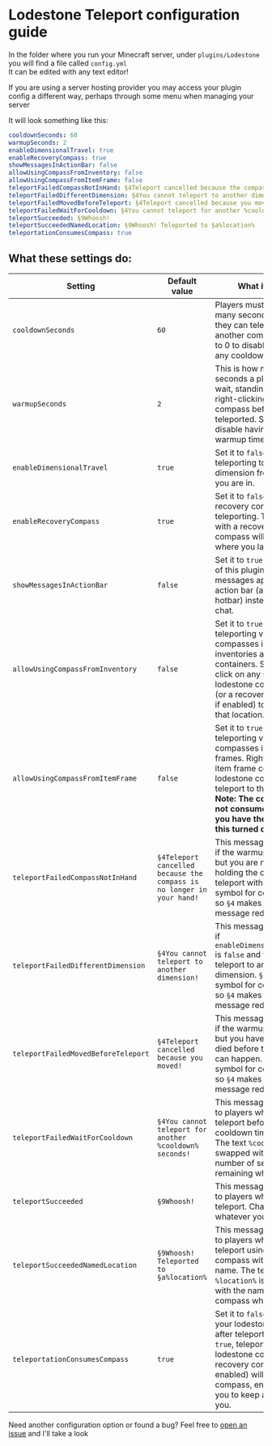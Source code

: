 # Lodestone Teleport configuration guide

In the folder where you run your Minecraft server, under `plugins/Lodestone` you will find a file called `config.yml`  
It can be edited with any text editor!

If you are using a server hosting provider you may access your plugin config a different way, perhaps through some menu when managing your server

It will look something like this:
```yml
cooldownSeconds: 60
warmupSeconds: 2
enableDimensionalTravel: true
enableRecoveryCompass: true
showMessagesInActionBar: false
allowUsingCompassFromInventory: false
allowUsingCompassFromItemFrame: false
teleportFailedCompassNotInHand: §4Teleport cancelled because the compass is no longer in your hand!
teleportFailedDifferentDimension: §4You cannot teleport to another dimension!
teleportFailedMovedBeforeTeleport: §4Teleport cancelled because you moved!
teleportFailedWaitForCooldown: §4You cannot teleport for another %cooldown% seconds!
teleportSucceeded: §9Whoosh!
teleportSucceededNamedLocation: §9Whoosh! Teleported to §a%location%
teleportationConsumesCompass: true
```

## What these settings do:

| Setting | Default value | What it does |
|---------|---------------|--------------|
| `cooldownSeconds` | `60` | Players must wait this many seconds before they can teleport with another compass. Set it to 0 to disable having any cooldown time.
| `warmupSeconds` | `2` | This is how many seconds a player must wait, standing still, after right-clicking with a compass before they get teleported. Set it to 0 to disable having any warmup time.
| `enableDimensionalTravel` | `true` | Set it to `false` to disable teleporting to a different dimension from the one you are in.
| `enableRecoveryCompass` | `true` | Set it to `false` to disable recovery compass teleporting. Teleporting with a recovery compass will take you to where you last died.
| `showMessagesInActionBar` | `false` | Set it to `true` to make all of this plugin's messages appear in the action bar (above the hotbar) instead of in chat.
| `allowUsingCompassFromInventory` | `false` | Set it to `true` to enable teleporting via compasses in inventories and containers. Shift+right click on any stack of lodestone compasses (or a recovery compass if enabled) to teleport to that location.
| `allowUsingCompassFromItemFrame` | `false` | Set it to `true` to enable teleporting via compasses in item frames. Right click on an item frame containing a lodestone compass to teleport to that location. **Note: The compass is not consumed, even if you have the option for this turned on!**
| `teleportFailedCompassNotInHand` | `§4Teleport cancelled because the compass is no longer in your hand!` | This message is shown if the warmup timer ends but you are no longer holding the compass to teleport with. `§` is the symbol for color codes so `§4` makes this message red.
| `teleportFailedDifferentDimension` | `§4You cannot teleport to another dimension!` | This message is shown if `enableDimensionalTravel` is `false` and you try to teleport to another dimension. `§` is the symbol for color codes so `§4` makes this message red.
| `teleportFailedMovedBeforeTeleport` | `§4Teleport cancelled because you moved!` | This message is shown if the warmup timer ends but you have moved or died before the teleport can happen. `§` is the symbol for color codes so `§4` makes this message red.
| `teleportFailedWaitForCooldown` | `§4You cannot teleport for another %cooldown% seconds!` | This message is shown to players who try to teleport before their cooldown time is up. The text `%cooldown%` is swapped with the number of seconds remaining when shown.
| `teleportSucceeded` | `§9Whoosh!` | This message is shown to players when they teleport. Change it to whatever you like
| `teleportSucceededNamedLocation` | `§9Whoosh! Teleported to §a%location%` | This message is shown to players when they teleport using a compass with a custom name. The text `%location%` is swapped with the name of the compass when shown.
| `teleportationConsumesCompass` | `true` | Set it to `false` to keep your lodestone compass after teleporting. When `true`, teleporting using a lodestone compass (or recovery compass if enabled) will destroy the compass, encouraging you to keep a stack on you.

Need another configuration option or found a bug? Feel free to [open an issue](https://github.com/percyqaz/LodestoneTeleport/issues) and I'll take a look